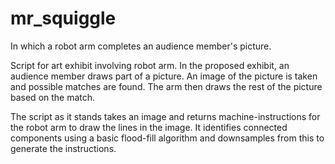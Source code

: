 # mr_squiggle
In which a robot arm completes an audience member's picture.

Script for art exhibit involving robot arm. In the proposed exhibit, an audience member draws part of a picture. An image of the picture is taken and possible matches are found. The arm then draws the rest of the picture based on the match.

The script as it stands takes an image and returns machine-instructions for the robot arm to draw the lines in the image. It identifies connected components using a basic flood-fill algorithm and downsamples from this to generate the instructions.



